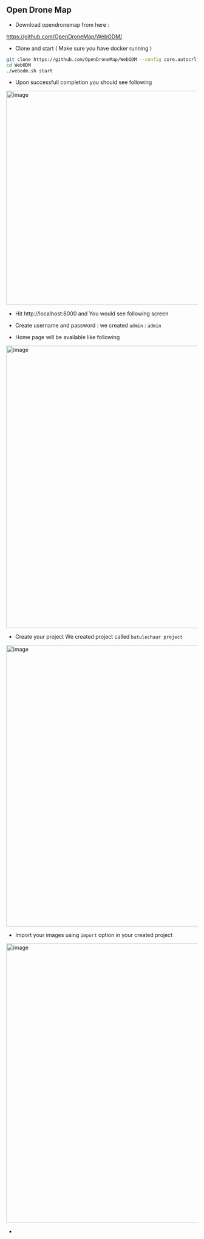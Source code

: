 ## Open Drone Map

- Download opendronemap from here : 

https://github.com/OpenDroneMap/WebODM/

- Clone and start ( Make sure you have docker running ) 


```bash
git clone https://github.com/OpenDroneMap/WebODM --config core.autocrlf=input --depth 1
cd WebODM
./webodm.sh start 
```

- Upon successfull completion you should see following 
<img width="563" alt="image" src="https://github.com/kshitijrajsharma/e2eTemplate/assets/36752999/d79c6224-cd16-4527-8657-81da5f98dc0a">

- Hit http://localhost:8000 and You would see following screen 

- Create username and password : we created `admin` : `admin` 

- Home page will be available like following 
<img width="742" alt="image" src="https://github.com/kshitijrajsharma/e2eTemplate/assets/36752999/824d1b8d-5648-4431-bf2b-a8742d74d7d5">

- Create your project 
  We created project called `batulechaur project`
<img width="739" alt="image" src="https://github.com/kshitijrajsharma/e2eTemplate/assets/36752999/c4963779-7a10-4597-976d-21f5394ae839">

- Import your images using `import` option in your created project 
<img width="734" alt="image" src="https://github.com/kshitijrajsharma/e2eTemplate/assets/36752999/fa306d90-3af4-40e5-baeb-3f1ecd2385e4">

-  


